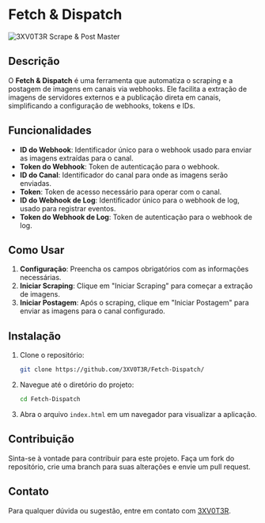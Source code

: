 # Fetch & Dispatch

![3XV0T3R Scrape & Post Master](https://media.discordapp.net/attachments/1266269802532438027/1269243245007867978/image.png?ex=66af5a63&is=66ae08e3&hm=df639435646c772a7eca50e88996b9d5d286427fa72d3253acc2194ad6bfb462&=&format=webp&quality=lossless&width=626&height=473)

## Descrição

O **Fetch & Dispatch** é uma ferramenta que automatiza o scraping e a postagem de imagens em canais via webhooks. Ele facilita a extração de imagens de servidores externos e a publicação direta em canais, simplificando a configuração de webhooks, tokens e IDs.

## Funcionalidades

- **ID do Webhook**: Identificador único para o webhook usado para enviar as imagens extraídas para o canal.
- **Token do Webhook**: Token de autenticação para o webhook.
- **ID do Canal**: Identificador do canal para onde as imagens serão enviadas.
- **Token**: Token de acesso necessário para operar com o canal.
- **ID do Webhook de Log**: Identificador único para o webhook de log, usado para registrar eventos.
- **Token do Webhook de Log**: Token de autenticação para o webhook de log.

## Como Usar

1. **Configuração**: Preencha os campos obrigatórios com as informações necessárias.
2. **Iniciar Scraping**: Clique em "Iniciar Scraping" para começar a extração de imagens.
3. **Iniciar Postagem**: Após o scraping, clique em "Iniciar Postagem" para enviar as imagens para o canal configurado.

## Instalação

1. Clone o repositório:
    ```bash
    git clone https://github.com/3XV0T3R/Fetch-Dispatch/
    ```
2. Navegue até o diretório do projeto:
    ```bash
    cd Fetch-Dispatch
    ```
3. Abra o arquivo `index.html` em um navegador para visualizar a aplicação.

## Contribuição

Sinta-se à vontade para contribuir para este projeto. Faça um fork do repositório, crie uma branch para suas alterações e envie um pull request.

## Contato

Para qualquer dúvida ou sugestão, entre em contato com [3XV0T3R](https://discord.gg/9MBRne88mY).
